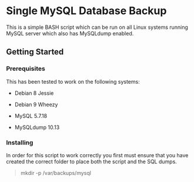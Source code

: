 # Single MySQL Database Backup

This is a simple BASH script which can be run on all Linux systems running MySQL server which also has MySQLdump enabled.

## Getting Started

### Prerequisites

This has been tested to work on the following systems:

- Debian 8 Jessie
- Debian 9 Wheezy

- MySQL 5.7.18
- MySQLdump 10.13

### Installing

In order for this script to work correctly you first must ensure that you have created the correct folder to place both the script and the SQL dumps.

> mkdir -p /var/backups/mysql